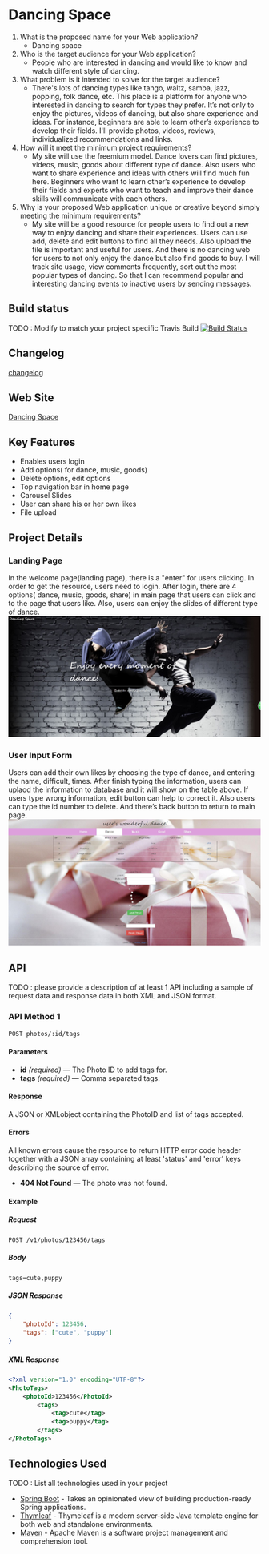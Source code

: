 # Dancing Space

1. What is the proposed name for your Web application?
    - Dancing space
2. Who is the target audience for your Web application?
    - People who are interested in dancing and would like to know and watch different style of dancing.
3. What problem is it intended to solve for the target audience?
    - There's lots of dancing types like tango, waltz, samba, jazz, popping, folk dance, etc. This place is a platform for anyone who interested in dancing to search for types they prefer. It’s not only to enjoy the pictures, videos of dancing, but also share experience and ideas. For instance, beginners are able to learn other’s experience to develop their fields. I'll provide photos, videos, reviews, individualized recommendations and links.
4. How will it meet the minimum project requirements? 
    - My site will use the freemium model. Dance lovers can find pictures, videos, music, goods about different type of dance. Also users who want to share experience and ideas with others will find much fun here. Beginners who want to learn other’s experience to develop their fields and experts who want to teach and improve their dance skills will communicate with each others. 
5. Why is your proposed Web application unique or creative beyond simply meeting the minimum requirements?
    - My site will be a good resource for people users to find out a new way to enjoy dancing and share their experiences. Users can use add, delete and edit buttons to find all they needs. Also upload the file is important and useful for users. And there is no dancing web for users to not only enjoy the dance but also find goods to buy. I will track site usage, view comments frequently, sort out the most popular types of dancing. So that I can recommend popular and interesting dancing events to inactive users by sending messages.


## Build status

TODO : Modify to match your project specific Travis Build
[![Build Status](https://travis-ci.org/infsci2560sp17/full-stack-web-mengru822.svg?branch=master)](https://travis-ci.org/infsci2560sp17/full-stack-web-mengru822)

## Changelog
[changelog](CHANGELOG.md)

## Web Site

[Dancing Space](https://agile-mountain-46991.herokuapp.com/)


## Key Features


* Enables users login
* Add options( for dance, music, goods)
* Delete options, edit options
* Top navigation bar in home page 
* Carousel Slides
* User can share his or her own likes
* File upload


## Project Details

### Landing Page

In the welcome page(landing page), there is a "enter" for users clicking. In order to get the resource, users need to login. After login, there are 4 options( dance, music, goods, share) in main page that users can click and to the page that users like. Also, users can enjoy the slides of different type of dance.  
![](/src/main/Welcome.JPG)
### User Input Form


Users can add their own likes by choosing the type of dance, and entering the name, difficult, times. After finish typing the information, users can uplaod the information to database and it will show on the table above. If users type wrong information, edit button can help to correct it. Also users can type the id number to delete. And there’s back button to return to main page.
![](/src/main/Dance.JPG)

## API

TODO : please provide a description of at least 1 API including a sample of request data and response data in both XML and JSON format.

### API Method 1

    POST photos/:id/tags

#### Parameters

- **id** _(required)_ — The Photo ID to add tags for.
- **tags** _(required)_ — Comma separated tags.

#### Response

A JSON or XMLobject containing the PhotoID and list of tags accepted.

#### Errors

All known errors cause the resource to return HTTP error code header together with a JSON array containing at least 'status' and 'error' keys describing the source of error.

- **404 Not Found** — The photo was not found.

#### Example

##### Request

    POST /v1/photos/123456/tags

##### Body

    tags=cute,puppy


##### JSON Response

```json
{
    "photoId": 123456,
    "tags": ["cute", "puppy"]
}
```

##### XML Response

```xml
<?xml version="1.0" encoding="UTF-8"?>
<PhotoTags>
    <photoId>123456</PhotoId>
        <tags>
            <tag>cute</tag>
            <tag>puppy</tag>
        </tags>
</PhotoTags>
```

## Technologies Used

TODO : List all technologies used in your project

- [Spring Boot](https://projects.spring.io/spring-boot/) - Takes an opinionated view of building production-ready Spring applications.
- [Thymleaf](http://www.thymeleaf.org/) - Thymeleaf is a modern server-side Java template engine for both web and standalone environments.
- [Maven](https://maven.apache.org/) - Apache Maven is a software project management and comprehension tool.
